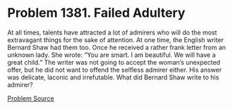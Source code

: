 # Problem 1381. Failed Adultery

At all times, talents have attracted a lot of admirers who will do the most extravagant things for the sake of attention. At one time, the English writer Bernard Shaw had them too. Once he received a rather frank letter from an unknown lady. She wrote: “You are smart. I am beautiful. We will have a great child.” The writer was not going to accept the woman’s unexpected offer, but he did not want to offend the selfless admirer either. His answer was delicate, laconic and irrefutable. What did Bernard Shaw write to his admirer?

[Problem Source](https://www.trizland.ru/tasks/6149/)
